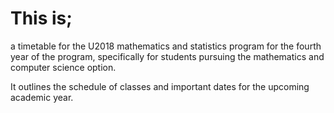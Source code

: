 # This is;
a timetable for the U2018 mathematics and statistics program for the fourth year of the program, specifically for students pursuing the mathematics and computer science option.

It outlines the schedule of classes and important dates for the upcoming academic year.
